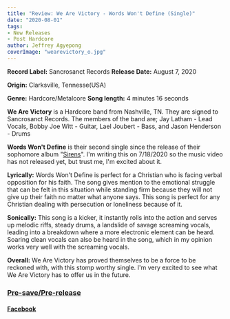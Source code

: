 ```yaml
---
title: "Review: We Are Victory - Words Won't Define (Single)"
date: "2020-08-01"
tags:
- New Releases
- Post Hardcore
author: Jeffrey Agyepong
coverImage: "wearevictory_o.jpg"
---
```


**Record Label:** Sancrosanct Records **Release Date:** August 7, 2020

**Origin:** Clarksville, Tennesse(USA)

**Genre:** Hardcore/Metalcore **Song length:** 4 minutes 16 seconds

**We Are Victory** is a Hardcore band from Nashville, TN. They are signed to Sancrosanct Records. The members of the band are; Jay Latham - Lead Vocals, Bobby Joe Witt - Guitar, Lael Joubert - Bass, and Jason Henderson - Drums

**Words Won't Define** is their second single since the release of their sophomore album "[Sirens](https://wearevictory1.bandcamp.com/releases)". I'm writing this on 7/18/2020 so the music video has not released yet, but trust me, I'm excited about it.

**Lyrically:** Words Won't Define is perfect for a Christian who is facing verbal opposition for his faith. The song gives mention to the emotional struggle that can be felt in this situation while standing firm because they will not give up their faith no matter what anyone says. This song is perfect for any Christian dealing with persecution or loneliness because of it.

**Sonically:** This song is a kicker, it instantly rolls into the action and serves up melodic riffs, steady drums, a landslide of savage screaming vocals, leading into a breakdown where a more electronic element can be heard. Soaring clean vocals can also be heard in the song, which in my opinion works very well with the screaming vocals.

**Overall:** We Are Victory has proved themselves to be a force to be reckoned with, with this stomp worthy single. I'm very excited to see what We Are Victory has to offer us in the future.

### [Pre-save/Pre-release](https://distrokid.com/hyperfollow/wearevictory1/words-wont-define?fbclid=IwAR17SxAE28DWZpi8aUcwg7CrT_wtgvWSKG34GJiKImeQ9PR86fLrocU64sc)

#### [Facebook](https://web.facebook.com/WeAreVictoryMusic)
